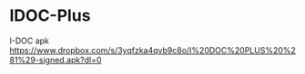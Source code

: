 # IDOC-Plus
I-DOC apk
https://www.dropbox.com/s/3yqfzka4qvb9c8o/I%20DOC%20PLUS%20%281%29-signed.apk?dl=0
